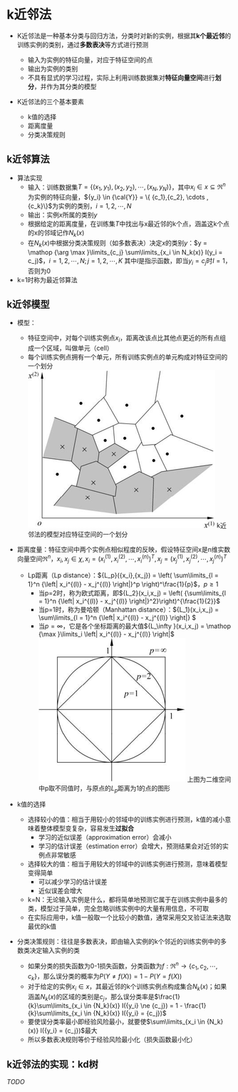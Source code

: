 # k近邻法

* K近邻法是一种基本分类与回归方法，分类时对新的实例，根据其**k个最近邻**的训练实例的类别，通过**多数表决**等方式进行预测
  * 输入为实例的特征向量，对应于特征空间的点
  * 输出为实例的类别
  * 不具有显式的学习过程，实际上利用训练数据集对**特征向量空间**进行**划分**，并作为其分类的模型

* K近邻法的三个基本要素
  * k值的选择
  * 距离度量
  * 分类决策规则

## k近邻算法

* 算法实现
  * 输入：训练数据集$T = \{ ({x_1},{y_1}),({x_2},{y_2}),\cdots,({x_N},{y_N})\}$，其中${x_i} \in x \subseteq {\Re ^n}$为实例的特征向量，${y_i} \in {\cal{Y}} = \{ {c_1},{c_2}, \cdots ,{c_k}\}$为实例的类别，$i=1,2,\cdots,N$
  * 输出：实例$x$所属的类别$y$
  * 根据给定的距离度量，在训练集$T$中找出与x最近邻的k个点，涵盖这k个点的x的邻域记作$N_k(x)$
  * 在$N_k(x)$中根据分类决策规则（如多数表决）决定$x$的类别$y$：$y = \mathop {\arg \max }\limits_{c_j} \sum\limits_{x_i \in N_k(x)} I(y_i = c_j)$，$i=1,2,\cdots,N;j=1,2,\cdots,K$
    其中$I$是指示函数，即当$y_i=c_j$时$I=1$，否则为0
* k=1时称为最近邻算法

## k近邻模型

* 模型：
  * 特征空间中，对每个训练实例点$x_i$，距离改该点比其他点更近的所有点组成一个区域，叫做单元（cell）
  * 每个训练实例点拥有一个单元，所有训练实例点的单元构成对特征空间的一个划分
    ![k近邻](pic\k近邻法的模型对应特征空间的一个划分.jpg)
    k近邻法的模型对应特征空间的一个划分

* 距离度量：特征空间中两个实例点相似程度的反映，假设特征空间x是n维实数向量空间${\Re ^n}$，${x_i},{x_j} \in \chi ,{x_i} = {(x_i^{(1)},x_i^{(2)}, \cdots ,x_i^{(n)})^T},{x_j} = {(x_j^{(1)},x_j^{(2)}, \cdots ,x_j^{(n)})^T}$
  * Lp距离（Lp distance）：${L_p}({x_i},{x_j}) = \left( \sum\limits_{l = 1}^n {\left| x_i^{(l)} - x_j^{(l)} \right|}^p  \right)^\frac{1}{p}$，$p \ge 1$
    * 当p=2时，称为欧式距离，即${L_2}(x_i,x_j) = \left( {\sum\limits_{l = 1}^n {\left| x_i^{(l)} - x_j^{(l)} \right|}^2}\right)^{\frac{1}{2}}$
    * 当p=1时，称为曼哈顿（Manhattan distance）：${L_1}(x_i,x_j) =  \sum\limits_{l = 1}^n {\left| x_i^{(l)} - x_j^{(l)} \right|}  $
    * 当$p = \infty$，它是各个坐标距离的最大值${L_\infty }(x_i,x_j) = \mathop {\max }\limits_i \left| x_i^{(l)} - x_j^{(l)} \right|$
      ![Lp距离间的关系](pic\Lp距离间的关系.jpg)
      上图为二维空间中p取不同值时，与原点的$L_p$距离为1的点的图形
* k值的选择
  * 选择较小的值：相当于用较小的邻域中的训练实例进行预测，k值的减小意味着整体模型变复杂，容易发生**过拟合**
    * 学习的近似误差（approximation error）会减小
    * 学习的估计误差（estimation error）会增大，预测结果会对近邻的实例点非常敏感
  * 选择较大的值：相当于用较大的邻域中的训练实例进行预测，意味着模型变得简单
    * 可以减少学习的估计误差
    * 近似误差会增大
  * k=N：无论输入实例是什么，都将简单地预测它属于在训练实例中最多的类，模型过于简单，完全忽略训练实例中的大量有用信息，不可取
  * 在实际应用中，k值一般取一个比较小的数值，通常采用交叉验证法来选取最优的k值

* 分类决策规则：往往是多数表决，即由输入实例的k个邻近的训练实例中的多数类决定输入实例的类
  * 如果分类的损失函数为0-1损失函数，分类函数为$f:{\Re ^n} \to \{ {c_1},{c_2}, \cdots ,{c_k}\}$，那么误分类的概率为$P(Y \ne f(X)) = 1 - P(Y = f(X))$
  * 对于给定的实例$x_i\in x$，其最近邻的k个训练实例点构成集合$N_k(x)$；如果涵盖$N_k(x)$的区域的类别是$c_j$，那么误分类率是$\frac{1}{k}\sum\limits_{x_i \in {N_k}(x)} I({y_i} \ne {c_j})  = 1 - \frac{1}{k}\sum\limits_{x_i \in {N_k}(x)} I({y_i} = {c_j})$
  * 要使误分类率最小即经验风险最小，就要使$\sum\limits_{x_i \in {N_k}(x)} I({y_i} = {c_j})$最大
  * 所以多数表决规则等价于经验风险最小化（损失函数最小化）

## k近邻法的实现：kd树

*TODO*

